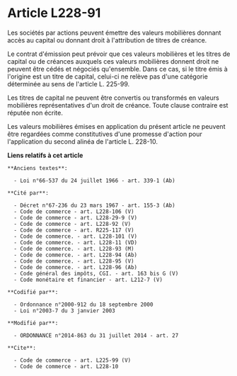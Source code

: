 # Article L228-91

Les sociétés par actions peuvent émettre des valeurs mobilières donnant accès au capital ou donnant droit à l'attribution de
titres de créance. 

Le contrat d'émission peut prévoir que ces valeurs mobilières et les titres de capital ou de créances auxquels ces valeurs
mobilières donnent droit ne peuvent être cédés et négociés qu'ensemble. Dans ce cas, si le titre émis à l'origine est un
titre de capital, celui-ci ne relève pas d'une catégorie déterminée au sens de l'article L. 225-99.

Les titres de capital ne peuvent être convertis ou transformés en valeurs mobilières représentatives d'un droit de créance.
Toute clause contraire est réputée non écrite. 

Les valeurs mobilières émises en application du présent article ne peuvent être regardées comme constitutives d'une promesse
d'action pour l'application du second alinéa de l'article L. 228-10.

**Liens relatifs à cet article**

	**Anciens textes**:

	  - Loi n°66-537 du 24 juillet 1966 - art. 339-1 (Ab)

	**Cité par**:

	  - Décret n°67-236 du 23 mars 1967 - art. 155-3 (Ab)
	  - Code de commerce - art. L228-106 (V)
	  - Code de commerce - art. L228-29-9 (V)
	  - Code de commerce - art. L228-92 (V)
	  - Code de commerce - art. R225-117 (V)
	  - Code de commerce. - art. L228-101 (V)
	  - Code de commerce. - art. L228-11 (VD)
	  - Code de commerce. - art. L228-93 (M)
	  - Code de commerce. - art. L228-94 (Ab)
	  - Code de commerce. - art. L228-95 (V)
	  - Code de commerce. - art. L228-96 (Ab)
	  - Code général des impôts, CGI. - art. 163 bis G (V)
	  - Code monétaire et financier - art. L212-7 (V)

	**Codifié par**:

	  - Ordonnance n°2000-912 du 18 septembre 2000
	  - Loi n°2003-7 du 3 janvier 2003

	**Modifié par**:

	  - ORDONNANCE n°2014-863 du 31 juillet 2014 - art. 27

	**Cite**:

	  - Code de commerce - art. L225-99 (V)
	  - Code de commerce - art. L228-10
